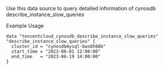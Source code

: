 Use this data source to query detailed information of cynosdb describe_instance_slow_queries

Example Usage

```hcl
data "tencentcloud_cynosdb_describe_instance_slow_queries" "describe_instance_slow_queries" {
  cluster_id = "cynosdbmysql-bws8h88b"
  start_time = "2023-06-01 12:00:00"
  end_time   = "2023-06-19 14:00:00"
}
```